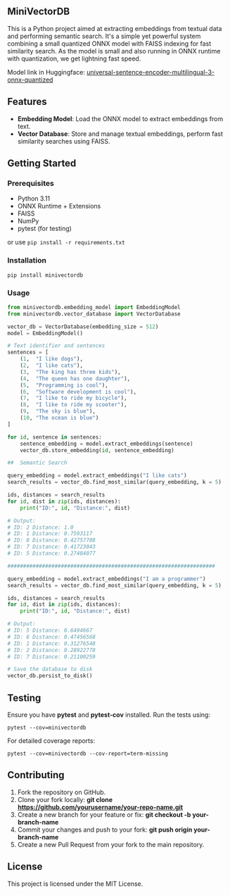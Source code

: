 ## **MiniVectorDB**

This is a Python project aimed at extracting embeddings from textual data and performing semantic search. It's a simple yet powerful system combining a small quantized ONNX model with FAISS indexing for fast similarity search. As the model is small and also running in ONNX runtime with quantization, we get lightning fast speed.

Model link in Huggingface: [universal-sentence-encoder-multilingual-3-onnx-quantized](https://huggingface.co/WiseIntelligence/universal-sentence-encoder-multilingual-3-onnx-quantized)

## **Features**

*   **Embedding Model**: Load the ONNX model to extract embeddings from text.
*   **Vector Database**: Store and manage textual embeddings, perform fast similarity searches using FAISS.

## **Getting Started**

### **Prerequisites**

*   Python 3.11
*   ONNX Runtime + Extensions
*   FAISS
*   NumPy
*   pytest (for testing)

or use `pip install -r requirements.txt`

### **Installation**

```plaintext
pip install minivectordb
```

### **Usage**

```python
from minivectordb.embedding_model import EmbeddingModel
from minivectordb.vector_database import VectorDatabase

vector_db = VectorDatabase(embedding_size = 512)
model = EmbeddingModel()

# Text identifier and sentences
sentences = [
    (1,  "I like dogs"),
    (2,  "I like cats"),
    (3,  "The king has three kids"),
    (4,  "The queen has one daughter"),
    (5,  "Programming is cool"),
    (6,  "Software development is cool"),
    (7,  "I like to ride my bicycle"),
    (8,  "I like to ride my scooter"),
    (9,  "The sky is blue"),
    (10, "The ocean is blue")
]

for id, sentence in sentences:
    sentence_embedding = model.extract_embeddings(sentence)
    vector_db.store_embedding(id, sentence_embedding)

##  Semantic Search

query_embedding = model.extract_embeddings("I like cats")
search_results = vector_db.find_most_similar(query_embedding, k = 5)

ids, distances = search_results
for id, dist in zip(ids, distances):
    print("ID:", id, "Distance:", dist)

# Output:
# ID: 2 Distance: 1.0
# ID: 1 Distance: 0.7593117
# ID: 8 Distance: 0.42757708
# ID: 7 Distance: 0.41723043
# ID: 5 Distance: 0.27484077

##################################################################

query_embedding = model.extract_embeddings("I am a programmer")
search_results = vector_db.find_most_similar(query_embedding, k = 5)

ids, distances = search_results
for id, dist in zip(ids, distances):
    print("ID:", id, "Distance:", dist)

# Output:
# ID: 5 Distance: 0.6494667
# ID: 6 Distance: 0.47456568
# ID: 1 Distance: 0.31276548
# ID: 2 Distance: 0.28922778
# ID: 7 Distance: 0.21100259

# Save the database to disk
vector_db.persist_to_disk()
```

## **Testing**

Ensure you have **pytest** and **pytest-cov** installed. Run the tests using:

```plaintext
pytest --cov=minivectordb
```

For detailed coverage reports:

```plaintext
pytest --cov=minivectordb --cov-report=term-missing
```

## **Contributing**

1.  Fork the repository on GitHub.
2.  Clone your fork locally: **git clone https://github.com/yourusername/your-repo-name.git**
3.  Create a new branch for your feature or fix: **git checkout -b your-branch-name**
4.  Commit your changes and push to your fork: **git push origin your-branch-name**
5.  Create a new Pull Request from your fork to the main repository.

## **License**

This project is licensed under the MIT License.